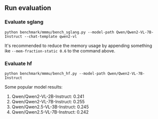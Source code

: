 ## Run evaluation

### Evaluate sglang

```
python benchmark/mmmu/bench_sglang.py --model-path Qwen/Qwen2-VL-7B-Instruct --chat-template qwen2-vl
```

It's recommended to reduce the memory usage by appending something ike `--mem-fraction-static 0.6` to the command above.

### Evaluate hf

```
python benchmark/mmmu/bench_hf.py --model-path Qwen/Qwen2-VL-7B-Instruct
```

Some popular model results:

1. Qwen/Qwen2-VL-2B-Instruct: 0.241
2. Qwen/Qwen2-VL-7B-Instruct: 0.255
3. Qwen/Qwen2.5-VL-3B-Instruct: 0.245
4. Qwen/Qwen2.5-VL-7B-Instruct: 0.242
